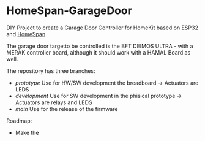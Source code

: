 # HomeSpan-GarageDoor

DIY Project to create a Garage Door Controller for HomeKit based on ESP32 and [HomeSpan](https://github.com/HomeSpan/HomeSpan)

The garage door targetto be controlled is the BFT DEIMOS ULTRA - with a MERAK controller board, although it should work with a HAMAL Board as well.

The repository has three branches:
- *prototype* Use for HW/SW development the breadboard -> Actuators are LEDS
- *development* Use for SW development in the phisical prototype -> Actuators are relays and LEDS
- *main* Use for the release of the firmware




Roadmap:
- Make the  